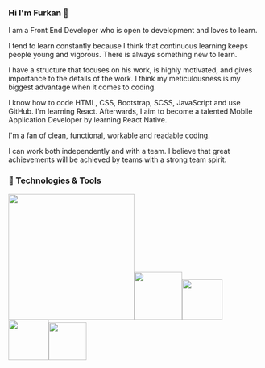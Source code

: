 ### Hi I'm Furkan 👋

<!--
**frkndrk/frkndrk** is a ✨ _special_ ✨ repository because its `README.md` (this file) appears on your GitHub profile.

Here are some ideas to get you started:

- 🔭 I’m currently working on ...
- 🌱 I’m currently learning ...
- 👯 I’m looking to collaborate on ...
- 🤔 I’m looking for help with ...
- 💬 Ask me about ...
- 📫 How to reach me: ...
- 😄 Pronouns: ...
- ⚡ Fun fact: ...
-->
I am a Front End Developer who is open to development and loves to learn.

I tend to learn constantly because I think that continuous learning keeps people young and vigorous. There is always something new to learn.

I have a structure that focuses on his work, is highly motivated, and gives importance to the details of the work. I think my meticulousness is my biggest advantage when it comes to coding.

I know how to code HTML, CSS, Bootstrap, SCSS, JavaScript and use GitHub. I'm learning React. Afterwards, I aim to become a talented Mobile Application Developer by learning React Native.

I'm a fan of clean, functional, workable and readable coding.

I can work both independently and with a team. I believe that great achievements will be achieved by teams with a strong team spirit.

### 🔧 Technologies & Tools
<img style="width: 250px;" src="https://www.web-ofisi.com/tema/webofisi/uploads/blog/difference-between-html-css-and-javascript.png"><img style="width: 95px;" src="https://d2nir1j4sou8ez.cloudfront.net/wp-content/uploads/2022/01/bootstrap-logo-for-blog-1-300x250.png"><img style="width: 80px;" src="https://cdn4.iconfinder.com/data/icons/logos-3/600/React.js_logo-512.png"><img style="width: 80px;" src="https://cdn4.iconfinder.com/data/icons/logos-and-brands/512/288_Sass_logo-512.png"><img style="width: 75px;" src="https://cdn4.iconfinder.com/data/icons/logos-brands-7/512/visual_studio-512.png">

